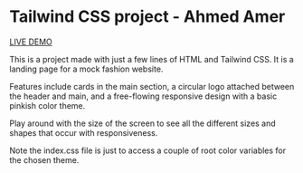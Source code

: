 # Tailwind CSS project - Ahmed Amer

[LIVE DEMO](https://pshi-fashion.netlify.app/)

This is a project made with just a few lines of HTML and Tailwind CSS. It is a landing page for a mock fashion website.

Features include cards in the main section, a circular logo attached between the header and main, and a free-flowing responsive design with a basic pinkish color theme.

Play around with the size of the screen to see all the different sizes and shapes that occur with responsiveness.

Note the index.css file is just to access a couple of root color variables for the chosen theme.
